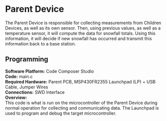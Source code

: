 # Parent Device
The Parent Device is responsible for collecting measurements from Children Devices, as well as its own sensor. Then, using previous values, as well as a temperature sensor, it will compute the data for snowfall totals. Using this information, it will decide if new snowfall has occurred and transmit this information back to a base station. 


## Programming

**Software Platform:** Code Composer Studio \
**Code:** main.c \
**Required Hardware:** Parent PCB, MSP430FR2355 Launchpad (LP) + USB Cable, Jumper Wires \
**Connections:** SWD Interface \
**Overview:** \
This code is what is run on the microcontroller of the Parent Device during normal operation for collecting and communicating data. The Launchpad is used to program and debug the target microcontroller.
